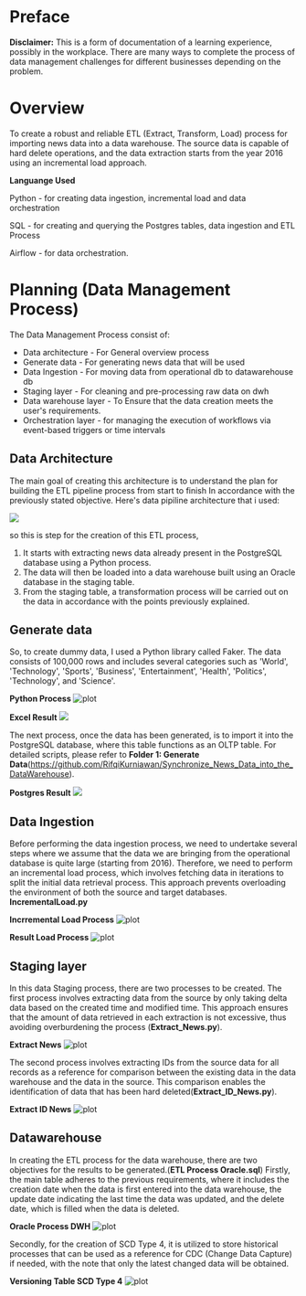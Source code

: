 # Preface
**Disclaimer:** This is a form of documentation of a learning experience, possibly in the workplace. There are many ways to complete the process of data management challenges for different businesses depending on the problem.

# Overview
To create a robust and reliable ETL (Extract, Transform, Load) process for importing news data into a data warehouse. The source data is capable of hard delete operations, and the data extraction starts from the year 2016 using an incremental load approach.

**Languange Used**

Python - for creating data ingestion, incremental load and data orchestration 

SQL - for creating and querying the Postgres tables, data ingestion and ETL Process

Airflow - for data orchestration.

# Planning (Data Management Process)

The Data Management Process consist of:
* Data architecture - For General overview process
* Generate data - For generating news data that will be used
* Data Ingestion - For moving data from operational db to datawarehouse db
* Staging layer - For cleaning and pre-processing raw data on dwh
* Data warehouse layer - To Ensure that the data creation meets the user's requirements.
* Orchestration layer - for managing the execution of workflows via event-based triggers or time intervals

## Data Architecture

The main goal of creating this architecture is to understand the plan for building the ETL pipeline process from start to finish In accordance with the previously stated objective.
Here's data pipiline architecture that i used:

![](Images/ArchitectureETLProcess.JPG)

so this is step for the creation of this ETL process, 
  1. It starts with extracting news data already present in the PostgreSQL database using a Python process.
  2. The data will then be loaded into a data warehouse built using an Oracle database in the staging table.
  3. From the staging table, a transformation process will be carried out on the data in accordance with the points previously explained.

## Generate data
So, to create dummy data, I used a Python library called Faker. The data consists of 100,000 rows and includes several categories such as 'World', 'Technology', 'Sports', 'Business', 'Entertainment', 'Health', 'Politics', 'Technology', and 'Science'.

**Python Process**
![plot](Images/Generatedatapython.JPG)

**Excel Result**
![](Images/exceldatagenerate.JPG)

The next process, once the data has been generated, is to import it into the PostgreSQL database, where this table functions as an OLTP table. For detailed scripts, please refer to **Folder 1: Generate Data**(https://github.com/RifqiKurniawan/Synchronize_News_Data_into_the_DataWarehouse).

**Postgres Result**
![](Images/ResultPostgress1.JPG)


## Data Ingestion
Before performing the data ingestion process, we need to undertake several steps where we assume that the data we are bringing from the operational database is quite large (starting from 2016). Therefore, we need to perform an incremental load process, which involves fetching data in iterations to split the initial data retrieval process. This approach prevents overloading the environment of both the source and target databases.
**IncrementalLoad.py**

**Incrremental Load Process**
![plot](Images/IncrementalLoadDataPython.JPG)

**Result Load Process**
![plot](Images/IncrementalLoadDataOracle1.JPG)

## Staging layer
In this data Staging process, there are two processes to be created. 
The first process involves extracting data from the source by only taking delta data based on the created time and modified time. This approach ensures that the amount of data retrieved in each extraction is not excessive, thus avoiding overburdening the process (**Extract_News.py**). 

**Extract News**
![plot](Images/ExtractNews.JPG)

The second process involves extracting IDs from the source data for all records as a reference for comparison between the existing data in the data warehouse and the data in the source. This comparison enables the identification of data that has been hard deleted(**Extract_ID_News.py**).

**Extract ID News**
![plot](Images/ExtractID.JPG)

## Datawarehouse
In creating the ETL process for the data warehouse, there are two objectives for the results to be generated.(**ETL Process Oracle.sql**) 
Firstly, the main table adheres to the previous requirements, where it includes the creation date when the data is first entered into the data warehouse, the update date indicating the last time the data was updated, and the delete date, which is filled when the data is deleted. 

**Oracle Process DWH**
![plot](Images/ETLProcessOracle1.JPG)

Secondly, for the creation of SCD Type 4, it is utilized to store historical processes that can be used as a reference for CDC (Change Data Capture) if needed, with the note that only the latest changed data will be obtained.

**Versioning Table SCD Type 4**
![plot](Images/TableVersionSCD4.JPG)


